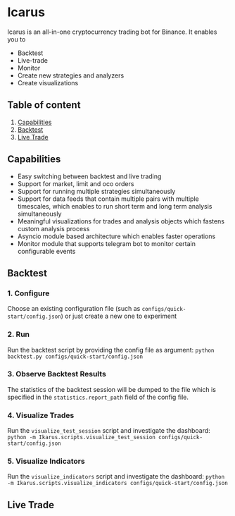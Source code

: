 # Icarus
Icarus is an all-in-one cryptocurrency trading bot for Binance. It enables you to
- Backtest
- Live-trade
- Monitor
- Create new strategies and analyzers
- Create visualizations

## Table of content

1. [Capabilities](#capabilities)
1. [Backtest](#backtest)
1. [Live Trade](#live-trade)

## Capabilities
- Easy switching between backtest and live trading
- Support for market, limit and oco orders
- Support for running multiple strategies simultaneously
- Support for data feeds that contain multiple pairs with multiple timescales, which enables to run short term and long term analysis simultaneously
- Meaningful visualizations for trades and analysis objects which fastens custom analysis process
- Asyncio module based architecture which enables faster operations
- Monitor module that supports telegram bot to monitor certain configurable events

## Backtest
### 1. Configure
Choose an existing configuration file (such as `configs/quick-start/config.json`) or just create a new one to experiment
### 2. Run
Run the backtest script by providing the config file as argument: `python backtest.py configs/quick-start/config.json`
### 3. Observe Backtest Results
The statistics of the backtest session will be dumped to the file which is specified in the `statistics.report_path` field of the config file.
### 4. Visualize Trades
Run the `visualize_test_session` script and investigate the dashboard: `python -m Ikarus.scripts.visualize_test_session configs/quick-start/config.json`
### 5. Visualize Indicators
Run the `visualize_indicators` script and investigate the dashboard: `python -m Ikarus.scripts.visualize_indicators configs/quick-start/config.json`

## Live Trade
